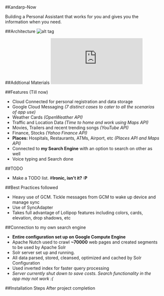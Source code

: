 #Kandarp-Now

Building a Personal Assistant that works for you and gives you the information when you need. 

##Architecture
![alt tag](https://raw.github.com/kandarpck/Kandarp-Now/master/assets/architecture.png)

##Addtional Materials
![Presentation Slides](https://raw.githubusercontent.com/kandarpck/Kandarp-Now/master/assets/BE%20Project%20Presentation%20Feb-March%202015.pdf)


##Features (Till now)
- Cloud Connected for personal registration and data storage
- Google Cloud Messaging *(7 distinct cases to cater to all the scenarios of app use)*
- Weather Cards *(OpenWeather API)*
- Traffic and Location Data *(Time to home and work using Maps API)*
- Movies, Trailers and recent trending songs *(YouTube API)*
- Finance, Stocks *(Yahoo Finance API)*
- **Places:** Hospitals, Restaurants, ATMs, Airport, etc *(Places API and Maps API)*
- Connected to **my Search Engine** with an option to search on other as well
- Voice typing and Search done

##TODO
- Make a TODO list. 
#**Ironic, isn't it? :P**

##Best Practices followed
- Heavy use of GCM. Tickle messages from GCM to wake up device and manage sync
- Use of SyncAdapter
- Takes full advantage of Lollipop features including colors, cards, elevation, drop shadows, etc

##Connection to my own search engine
- **Entire configuration set up on Google Compute Engine**
- Apache Nutch used to crawl **~70000** web pages and created segments to be used by Apache Solr
- Solr server set up and running.
- All data parsed, stored, cleansed, optimized and cached by Solr Configuration
- Used inverted index for faster query processing
- *Server currently shut down to save costs. Search functionality in the app may not work :(*

##Installation Steps
After project completion

